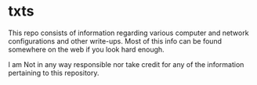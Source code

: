 # txts
This repo consists of information regarding various computer and network configurations and other write-ups.
Most of this info can be found somewhere on the web if you look hard enough.

I am Not in any way responsible nor take credit for any of the information pertaining to this repository. 
